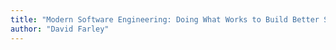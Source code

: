 ```yaml
---
title: "Modern Software Engineering: Doing What Works to Build Better Software Faster"
author: "David Farley"
---
```

